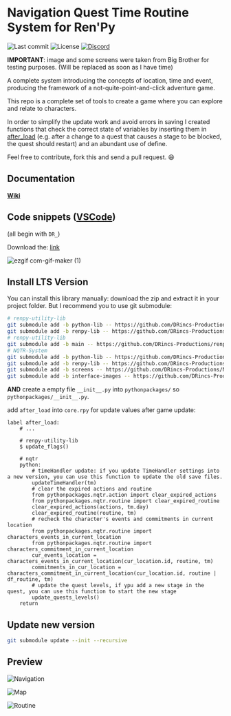 # Navigation Quest Time Routine System for Ren'Py

![Last commit](https://img.shields.io/github/last-commit/DRincs-Productions/NQTR-System)
![License](https://img.shields.io/github/license/DRincs-Productions/NQTR-System)
<span class="discord">
<a href="https://discord.gg/5UFPjP9" title="Discord"><img src="https://img.shields.io/discord/688162156151439536" alt="Discord" /></a>
</span>

**IMPORTANT**: image and some screens were taken from Big Brother for testing purposes. (Will be replaced as soon as I have time)

A complete system introducing the concepts of location, time and event, producing the framework of a not-quite-point-and-click adventure game.

This repo is a complete set of tools to create a game where you can explore and relate to characters.

In order to simplify the update work and avoid errors in saving I created functions that check the correct state of variables by inserting them in [after_load](game/tool/core.rpy#L1) (e.g. after a change to a quest that causes a stage to be blocked, the quest should restart) and an abundant use of define.

Feel free to contribute, fork this and send a pull request. 😄

## Documentation

**[Wiki](https://github.com/DRincs-Productions/NQTR-System/wiki)**

## Code snippets ([VSCode](https://code.visualstudio.com/))

(all begin with `DR_`)

Download the: [link](https://github.com/DRincs-Productions/NQTR-System/releases/tag/code-snippets%2Fv2.0.0)

![ezgif com-gif-maker (1)](https://user-images.githubusercontent.com/67595890/179365279-0d0b6d45-0048-4a0d-8c6d-9571b9c328f4.gif)

## Install LTS Version

You can install this library manually: download the zip and extract it in your project folder.
But I recommend you to use git submodule:

```bash
# renpy-utility-lib
git submodule add -b python-lib -- https://github.com/DRincs-Productions/renpy-utility-lib 'pythonpackages/renpy_utility'
git submodule add -b renpy-lib -- https://github.com/DRincs-Productions/renpy-utility-lib 'game/renpy_utility_tool'
# renpy-utility-lib
git submodule add -b main -- https://github.com/DRincs-Productions/renpy-screens-style 'game/screens_style'
# NQTR-System
git submodule add -b python-lib -- https://github.com/DRincs-Productions/NQTR-System 'pythonpackages/nqtr'
git submodule add -b renpy-lib -- https://github.com/DRincs-Productions/NQTR-System 'game/nqtr_tool'
git submodule add -b screens -- https://github.com/DRincs-Productions/NQTR-System 'game/nqtr_screens'
git submodule add -b interface-images -- https://github.com/DRincs-Productions/NQTR-System 'game/nqtr_interface'

```

**AND** create a empty file `__init__.py` into `pythonpackages/` so `pythonpackages/__init__.py`.


add `after_load` into `core.rpy` for update values after game update:

```renpy
label after_load:
    # ...

    # renpy-utility-lib
    $ update_flags()

    # nqtr
    python:
        # timeHandler update: if you update TimeHandler settings into a new version, you can use this function to update the old save files.
        updateTimeHandler(tm)
        # clear the expired actions and routine
        from pythonpackages.nqtr.action import clear_expired_actions
        from pythonpackages.nqtr.routine import clear_expired_routine
        clear_expired_actions(actions, tm.day)
        clear_expired_routine(routine, tm)
        # recheck the character's events and commitments in current location
        from pythonpackages.nqtr.routine import characters_events_in_current_location
        from pythonpackages.nqtr.routine import characters_commitment_in_current_location
        cur_events_location = characters_events_in_current_location(cur_location.id, routine, tm)
        commitments_in_cur_location = characters_commitment_in_current_location(cur_location.id, routine | df_routine, tm)
        # update the quest levels, if ypu add a new stage in the quest, you can use this function to start the new stage
        update_quests_levels()
    return
```

## Update new version

```bash
git submodule update --init --recursive

```

## Preview

![Navigation](https://user-images.githubusercontent.com/67595890/178109985-6244ffe0-a7d6-426e-a26b-ac93ad8a300a.jpg)

![Map](https://user-images.githubusercontent.com/67595890/178110045-34cd7b96-5010-48bb-89a0-5598d5848fb0.jpg)

![Routine](https://user-images.githubusercontent.com/67595890/178110207-3b0d2932-dd08-4937-8897-47b65c70b33d.jpg)
